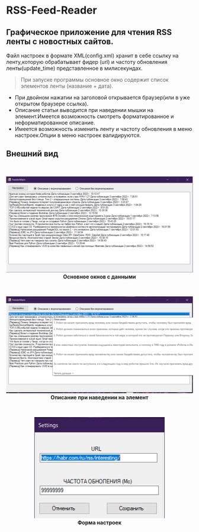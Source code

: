 # RSS-Feed-Reader
## Графическое приложение для чтения RSS ленты с новостных сайтов.

Файл настроек в формате XML(config.xml) хранит в себе ссылку на ленту,которую обрабатывает фидер (url) и частоту обновления ленты(update_time) 
представленное в милисекундах.


>При запуске программы основное окно содержит список элементов ленты (название + дата).<br>
- При двойном нажатии на заголовой открывается браузер(или в уже открытом браузере ссылка).<br>
- Описание статьи выводится при наведении мышки на элемент.Имеется возможность смотреть форматированное и неформатированное описание.
 - Имеется возможность изменить ленту и частоту обновления в меню настроек.Опции в меню настроек валидируются.

 ## Внешний вид
<br>
<p align="center">
  <img src="pic/1.png" alt="Основное окно">
    <br><strong>Основное окнов с данными</strong>
</p>


<br>
<p align="center">
  <img src="pic/2.png" alt="Основное окно/описание">
  <br><strong>Описание при наведении на элемент</strong>
</p>

<br>
<p align="center">
  <img src="pic/3.png" alt="найстроки">
<br><strong>Форма настроек </strong>
</p>


